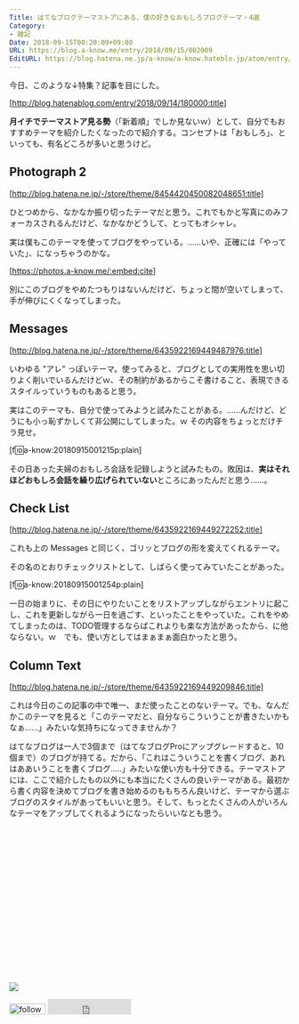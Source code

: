 ```yaml
---
Title: はてなブログテーマストアにある、僕の好きなおもしろブログテーマ・4選
Category:
- 雑記
Date: 2018-09-15T00:20:09+09:00
URL: https://blog.a-know.me/entry/2018/09/15/002009
EditURL: https://blog.hatena.ne.jp/a-know/a-know.hateblo.jp/atom/entry/10257846132630564099
---
```


今日、このような↓特集？記事を目にした。



[http://blog.hatenablog.com/entry/2018/09/14/180000:title]



<b>月イチでテーマストア見る勢</b>（「新着順」でしか見ないｗ）として、自分でもおすすめテーマを紹介したくなったので紹介する。コンセプトは「おもしろ」、といっても、有名どころが多いと思うけど。



<!-- more -->




## Photograph 2


[http://blog.hatena.ne.jp/-/store/theme/8454420450082048651:title]



ひとつめから、なかなか振り切ったテーマだと思う。これでもかと写真にのみフォーカスされるんだけど、なかなかどうして、とってもオシャレ。


実は僕もこのテーマを使ってブログをやっている。......いや、正確には「やっていた」、になっちゃうのかな。



[https://photos.a-know.me/:embed:cite]



別にこのブログをやめたつもりはないんだけど、ちょっと間が空いてしまって、手が伸びにくくなってしまった。


## Messages


[http://blog.hatena.ne.jp/-/store/theme/6435922169449487976:title]



いわゆる "アレ" っぽいテーマ。使ってみると、ブログとしての実用性を思い切りよく削いでいるんだけどｗ、その制約があるからこそ書けること、表現できるスタイルっていうものもあると思う。


実はこのテーマも、自分で使ってみようと試みたことがある。......んだけど、どうにも小っ恥ずかしくて非公開にしてしまった。ｗ
その内容をちょっとだけチラ見せ。

[f:id:a-know:20180915001215p:plain]


その日あった夫婦のおもしろ会話を記録しようと試みたもの。敗因は、<b>実はそれほどおもしろ会話を繰り広げられていない</b>ところにあったんだと思う......。


## Check List


[http://blog.hatena.ne.jp/-/store/theme/6435922169449272252:title]




これも上の Messages と同じく、ゴリッとブログの形を変えてくれるテーマ。


その名のとおりチェックリストとして、しばらく使ってみていたことがあった。


[f:id:a-know:20180915001254p:plain]


一日の始まりに、その日にやりたいことをリストアップしながらエントリに起こし、これを更新しながら一日を過ごす、といったことをやっていた。これをやめてしまったのは、TODO管理するならばこれよりも楽な方法があったから、に他ならない。ｗ　でも、使い方としてはまぁまぁ面白かったと思う。


## Column Text


[http://blog.hatena.ne.jp/-/store/theme/6435922169449209846:title]




これは今日のこの記事の中で唯一、まだ使ったことのないテーマ。でも、なんだかこのテーマを見ると「このテーマだと、自分ならこういうことが書きたいかもなぁ......」みたいな気持ちになってきませんか？


はてなブログは一人で3個まで（はてなブログProにアップグレードすると、10個まで）のブログが持てる。だから、「これはこういうことを書くブログ、あれはああいうことを書くブログ.....」みたいな使い方も十分できる。テーマストアには、ここで紹介したもの以外にも本当にたくさんの良いテーマがある。最初から書く内容を決めてブログを書き始めるのももちろん良いけど、テーマから選ぶブログのスタイルがあってもいいと思う。そして、もっとたくさんの人がいろんなテーマをアップしてくれるようになったらいいなとも思う。


<div>
<br>
<script async src="//pagead2.googlesyndication.com/pagead/js/adsbygoogle.js"></script>
<!-- article-bottom2 -->
<ins class="adsbygoogle"
     style="display:inline-block;width:300px;height:250px"
     data-ad-client="ca-pub-3463034538369189"
     data-ad-slot="5274552934"></ins>
<script>
(adsbygoogle = window.adsbygoogle || []).push({});
</script>

<a href="https://bit.ly/pixe-la" target='blank' rel="nofollow"><img src="https://cdn-ak.f.st-hatena.com/images/fotolife/a/a-know/20170405/20170405220342.png"></a>
<br>
</div>

<div>
<a href='https://cloud.feedly.com/#subscription%2Ffeed%2Fhttp%3A%2F%2Fblog.a-know.me%2Ffeed'  target='blank'><img id='feedlyFollow' src='https://s3.feedly.com/img/follows/feedly-follow-rectangle-volume-small_2x.png' alt='follow us in feedly' width='65' height='20'></a>



<iframe src="https://blog.hatena.ne.jp/a-know/a-know.hateblo.jp/subscribe/iframe" allowtransparency="true" frameborder="0" scrolling="no" width="150" height="28"></iframe>
</div>


<script src="https://moshi-moshi.moshimo.works/moshimoshi/a_know_blog/2018-09-15-002009?title=%e3%81%af%e3%81%a6%e3%81%aa%e3%83%96%e3%83%ad%e3%82%b0%e3%83%86%e3%83%bc%e3%83%9e%e3%82%b9%e3%83%88%e3%82%a2%e3%81%ab%e3%81%82%e3%82%8b%e3%80%81%e5%83%95%e3%81%ae%e5%a5%bd%e3%81%8d%e3%81%aa%e3%81%8a%e3%82%82%e3%81%97%e3%82%8d%e3%83%96%e3%83%ad%e3%82%b0%e3%83%86%e3%83%bc%e3%83%9e%e3%83%bb4%e9%81%b8"></script>
